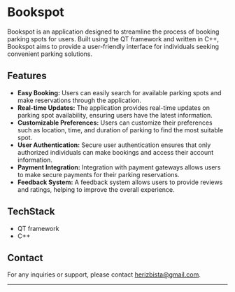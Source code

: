 # Bookspot

Bookspot is an application designed to streamline the process of booking parking spots for users. Built using the QT framework and written in C++, Bookspot aims to provide a user-friendly interface for individuals seeking convenient parking solutions.

## Features

- **Easy Booking:** Users can easily search for available parking spots and make reservations through the application.
- **Real-time Updates:** The application provides real-time updates on parking spot availability, ensuring users have the latest information.
- **Customizable Preferences:** Users can customize their preferences such as location, time, and duration of parking to find the most suitable spot.
- **User Authentication:** Secure user authentication ensures that only authorized individuals can make bookings and access their account information.
- **Payment Integration:** Integration with payment gateways allows users to make secure payments for their parking reservations.
- **Feedback System:** A feedback system allows users to provide reviews and ratings, helping to improve the overall experience.

## TechStack

- QT framework
- C++ 


  
## Contact

For any inquiries or support, please contact [herizbista@gmail.com](mailto:herizbista@gmail.com).

---
